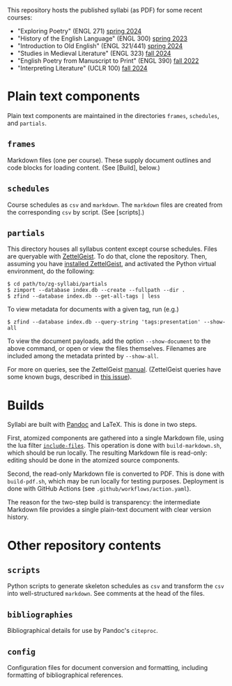 This repository hosts the published syllabi (as PDF) for some recent courses:

- "Exploring Poetry" (ENGL 271)
  [spring 2024](https://github.com/icornelius/zg-syllabi/releases/download/v.engl321.0.3/engl271-2024-spring.pdf)
- "History of the English Language" (ENGL 300)
  [spring 2023](https://github.com/icornelius/zg-syllabi/releases/download/uclr100-v.2023.0.3/engl300-2023-spring.pdf)
- "Introduction to Old English" (ENGL 321/441)
  [spring 2024](https://github.com/icornelius/zg-syllabi/releases/download/v.engl321.0.3/engl441-2024-spring.pdf)
- "Studies in Medieval Literature" (ENGL 323)
  [fall 2024](https://github.com/icornelius/zg-syllabi/releases/download/v.2024f.3/engl323-2024-fall.pdf)
- "English Poetry from Manuscript to Print" (ENGL 390)
  [fall 2022](https://github.com/icornelius/zg-syllabi/releases/download/uclr100-v.2023.0.3/engl390-2022-fall.pdf)
- "Interpreting Literature" (UCLR 100)
  [fall 2024](https://github.com/icornelius/zg-syllabi/releases/download/v.2024f.3/uclr100-2024-fall.pdf)

# Plain text components
Plain text components are maintained in the directories `frames`, `schedules`, and `partials`.

## `frames`
Markdown files (one per course).
These supply document outlines and code blocks for loading content.
(See [Build], below.)

## `schedules`
Course schedules as `csv` and `markdown`.
The `markdown` files are created from the corresponding `csv` by script.
(See [scripts].)

## `partials`
This directory houses all syllabus content except course schedules.
Files are queryable with [ZettelGeist](https://zettelgeist.org/).
To do that, clone the repository.
Then, assuming you have [installed ZettelGeist](https://github.com/ZettelGeist/zettelgeist/wiki/Installing-the-Tools), and activated the Python virtual environment, do the following:

```shell
$ cd path/to/zg-syllabi/partials
$ zimport --database index.db --create --fullpath --dir .
$ zfind --database index.db --get-all-tags | less
```

To view metadata for documents with a given tag, run (e.g.)

```shell
$ zfind --database index.db --query-string 'tags:presentation' --show-all
```

To view the document payloads, add the option `--show-document` to the above command, or open or view the files themselves.
Filenames are included among the metadata printed by `--show-all`.

For more on queries, see the ZettelGeist [manual](https://github.com/ZettelGeist/zettelgeist/wiki/Manual#zfind).
(ZettelGeist queries have some known bugs, described in [this issue](https://github.com/ZettelGeist/zettelgeist/issues/38)).

# Builds
Syllabi are built with [Pandoc](https://pandoc.org/) and LaTeX.
This is done in two steps.

First, atomized components are gathered into a single Markdown file, using the lua filter [`include-files`](https://github.com/pandoc/lua-filters/tree/master/include-files).
This operation is done with `build-markdown.sh`, which should be run locally.
The resulting Markdown file is read-only: editing should be done in the atomized source components.

Second, the read-only Markdown file is converted to PDF.
This is done with `build-pdf.sh`, which may be run locally for testing purposes.
Deployment is done with GitHub Actions (see `.github/workflows/action.yaml`).

The reason for the two-step build is transparency:
the intermediate Markdown file provides a single plain-text document with clear version history.

# Other repository contents
## `scripts`
Python scripts to generate skeleton schedules as `csv` and transform the `csv` into well-structured `markdown`.
See comments at the head of the files.

## `bibliographies`
Bibliographical details for use by Pandoc's `citeproc`.

## `config`
Configuration files for document conversion and formatting, including formatting of bibliographical references.
